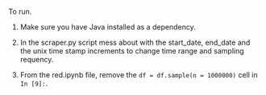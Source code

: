 To run.

1. Make sure you have Java installed as a dependency. 

2. In the scraper.py script mess about with the start_date, end_date and the unix time stamp increments to change time range and sampling requency. 

3. From the red.ipynb file, remove the `df = df.sample(n = 1000000)` cell in `In [9]:`.
